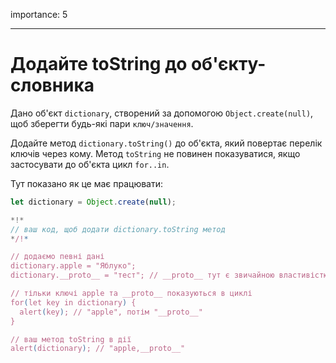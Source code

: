 importance: 5

---

# Додайте toString до об'єкту-словника

Дано об'єкт `dictionary`, створений за допомогою `Object.create(null)`, щоб зберегти будь-які пари `ключ/значення`.

Додайте метод `dictionary.toString()` до об'єкта, який повертає перелік ключів через кому. Метод `toString` не повинен показуватися, якщо застосувати до об'єкта цикл `for..in`.

Тут показано як це має працювати:

```js
let dictionary = Object.create(null);

*!*
// ваш код, щоб додати dictionary.toString метод
*/!*

// додаємо певні дані
dictionary.apple = "Яблуко";
dictionary.__proto__ = "тест"; // __proto__ тут є звичайною властивістю об'єкта

// тільки ключі apple та __proto__ показуються в циклі
for(let key in dictionary) {
  alert(key); // "apple", потім "__proto__"
}  

// ваш метод toString в дії
alert(dictionary); // "apple,__proto__"
```
